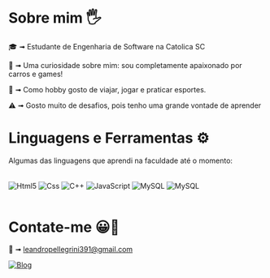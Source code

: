 # Sobre mim 🖐

🎓 &#10143; Estudante de Engenharia de Software na Catolica SC

👀 &#10143; Uma curiosidade sobre mim: sou completamente apaixonado por carros e games!

🚗 &#10143; Como hobby gosto de viajar, jogar e praticar esportes.

⚠️ &#10143; Gosto muito de desafios, pois tenho uma grande vontade de aprender


# Linguagens e Ferramentas ⚙️
Algumas das linguagens que aprendi na faculdade até o momento:
<div style="display: inline_block"><br/>
<img align="center" alt="Html5" src="https://img.shields.io/badge/HTML5-E34F26?style=for-the-badge&logo=html5&logoColor=white"/>
<img align="center" alt="Css" src="https://img.shields.io/badge/CSS3-1572B6?style=for-the-badge&logo=css3&logoColor=white"/>
<img align="center" alt="C++" src="https://img.shields.io/badge/C%2B%2B-00599C?style=for-the-badge&logo=c%2B%2B&logoColor=white"/>
<img align="center" alt="JavaScript" src="https://img.shields.io/badge/JavaScript-F7DF1E?style=for-the-badge&logo=javascript&logoColor=black"/>
<img align="center" alt="MySQL" src="https://img.shields.io/badge/MySQL-00000F?style=for-the-badge&logo=mysql&logoColor=white"/>
<img align="center" alt="MySQL" src="https://img.shields.io/badge/Node.js-43853D?style=for-the-badge&logo=node.js&logoColor=white"/>
</div>
<br/>

# Contate-me 😀📲

📧 &#10143; leandropellegrini391@gmail.com

[![Blog](https://img.shields.io/badge/LinkedIn-0077B5?style=for-the-badge&logo=linkedin&logoColor=white)](https://www.linkedin.com/in/leandro-pellegrini-fodi-1a15ba210/)

